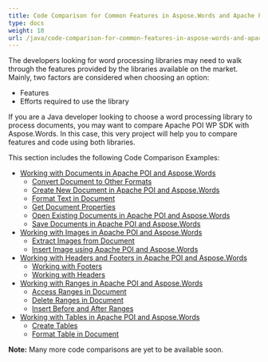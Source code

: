 ```yaml
---
title: Code Comparison for Common Features in Aspose.Words and Apache POI - HWPF and XWPF
type: docs
weight: 10
url: /java/code-comparison-for-common-features-in-aspose-words-and-apache-poi-hwpf-and-xwpf/
---
```


The developers looking for word processing libraries may need to walk through the features provided by the libraries available on the market. Mainly, two factors are considered when choosing an option:

- Features
- Efforts required to use the library

If you are a Java developer looking to choose a word processing library to process documents, you may want to compare Apache POI WP SDK with Aspose.Words. In this case, this very project will help you to compare features and code using both libraries.

This section includes the following Code Comparison Examples:

- [Working with Documents in Apache POI and Aspose.Words](https://docs.aspose.com/words/java/working-with-documents-in-apache-poi-and-aspose-words/)
  - [Convert Document to Other Formats](https://docs.aspose.com/words/java/convert-document-to-other-formats/)
  - [Create New Document in Apache POI and Aspose.Words](https://docs.aspose.com/words/java/create-new-document-in-apache-poi-and-aspose-words/)
  - [Format Text in Document](https://docs.aspose.com/words/java/format-text-in-document/)
  - [Get Document Properties](https://docs.aspose.com/words/java/get-document-properties/)
  - [Open Existing Documents in Apache POI and Aspose.Words](https://docs.aspose.com/words/java/open-existing-documents-in-apache-poi-and-aspose-words/)
  - [Save Documents in Apache POI and Aspose.Words](https://docs.aspose.com/words/java/save-documents-in-apache-poi-and-aspose-words/)
- [Working with Images in Apache POI and Aspose.Words](https://docs.aspose.com/words/java/working-with-images-in-apache-poi-and-aspose-words/)
  - [Extract Images from Document](https://docs.aspose.com/words/java/extract-images-from-document/)
  - [Insert Image using Apache POI and Aspose.Words](https://docs.aspose.com/words/java/insert-image-using-apache-poi-and-aspose-words/)
- [Working with Headers and Footers in Apache POI and Aspose.Words](https://docs.aspose.com/words/java/working-with-headers-and-footers-in-apache-poi-and-aspose-words/)
  - [Working with Footers](https://docs.aspose.com/words/java/working-with-footers/)
  - [Working with Headers](https://docs.aspose.com/words/java/working-with-headers/)
- [Working with Ranges in Apache POI and Aspose.Words](https://docs.aspose.com/words/java/working-with-ranges-in-apache-poi-and-aspose-words/)
  - [Access Ranges in Document](https://docs.aspose.com/words/java/access-ranges-in-document/)
  - [Delete Ranges in Document](https://docs.aspose.com/words/java/delete-ranges-in-document/)
  - [Insert Before and After Ranges](https://docs.aspose.com/words/java/insert-before-and-after-ranges/)
- [Working with Tables in Apache POI and Aspose.Words](https://docs.aspose.com/words/java/working-with-tables-in-apache-poi-and-aspose-words/)
  - [Create Tables](https://docs.aspose.com/words/java/create-tables/)
  - [Format Table in Document](https://docs.aspose.com/words/java/format-table-in-document/)

**Note:** Many more code comparisons are yet to be available soon. 
